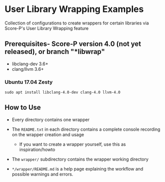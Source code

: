# User Library Wrapping Examples

Collection of configurations to create wrappers for certain libraries via Score-P's User Library Wrapping feature

## Prerequisites- Score-P version 4.0 (not yet released), or branch "\*libwrap"

- libclang-dev 3.6+
- clang/llvm 3.6+

### Ubuntu 17.04 Zesty
    
    sudo apt install libclang-4.0-dev clang-4.0 llvm-4.0

## How to Use

- Every directory contains one wrapper
- The `README.txt` in each directory contains a complete console recording on the wrapper creation and usage
    - If you want to create a wrapper yourself, use this as inspiration/howto

- The `wrapper/` subdirectory contains the wrapper working directory

- `*/wrapper/README.md` is a help page explaining the workflow and possible warnings and errors.
